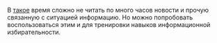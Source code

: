 В [такое](https://ru.wikipedia.org/wiki/%D0%92%D1%82%D0%BE%D1%80%D0%B6%D0%B5%D0%BD%D0%B8%D0%B5_%D0%A0%D0%BE%D1%81%D1%81%D0%B8%D0%B8_%D0%BD%D0%B0_%D0%A3%D0%BA%D1%80%D0%B0%D0%B8%D0%BD%D1%83_(2022)) время сложно не читать по много часов новости и прочую связанную с ситуацией информацию. Но можно попробовать воспользоваться этим и для тренировки навыков информационной избирательности.
